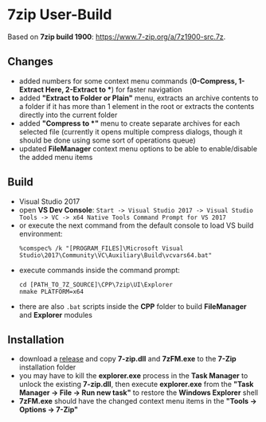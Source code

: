
# 7zip User-Build

Based on **7zip build 1900**: https://www.7-zip.org/a/7z1900-src.7z.

## Changes

- added numbers for some context menu commands (**0-Compress, 1-Extract Here, 2-Extract to \***) for faster navigation
- added **"Extract to Folder or Plain"** menu, extracts an archive contents to a folder if it has more than 1 element in the root or extracts the contents directly into the current folder
- added **"Compress to \*"** menu to create separate archives for each selected file (currently it opens multiple compress dialogs, though it should be done using some sort of operations queue)
- updated **FileManager** context menu options to be able to enable/disable the added menu items

## Build

- Visual Studio 2017
- open **VS Dev Console**: `Start -> Visual Studio 2017 -> Visual Studio Tools -> VC -> x64 Native Tools Command Prompt for VS 2017`
- or execute the next command from the default console to load VS build environment:
  ```
  %comspec% /k "[PROGRAM_FILES]\Microsoft Visual Studio\2017\Community\VC\Auxiliary\Build\vcvars64.bat"
  ```
- execute commands inside the command prompt:
  ```
  cd [PATH_TO_7Z_SOURCE]\CPP\7zip\UI\Explorer
  nmake PLATFORM=x64
  ```
- there are also `.bat` scripts inside the **CPP** folder to build **FileManager** and **Explorer** modules

## Installation

- download a [release](https://github.com/mortalis13/7zip-User-Build-CPP/releases) and copy **7-zip.dll** and **7zFM.exe** to the **7-Zip** installation folder
- you may have to kill the **explorer.exe** process in the **Task Manager** to unlock the existing **7-zip.dll**, then execute **explorer.exe** from the **"Task Manager -> File -> Run new task"** to restore the **Windows Explorer** shell
- **7zFM.exe** should have the changed context menu items in the **"Tools -> Options -> 7-Zip"**
